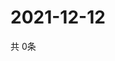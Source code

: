 # 2021-12-12
  共 0条

  <!-- BEGIN -->
  <!-- 最后更新时间Sun Dec 12 2021 23:03:14 GMT+0000 (Coordinated Universal Time) -->
  
  <!-- END -->
  
  